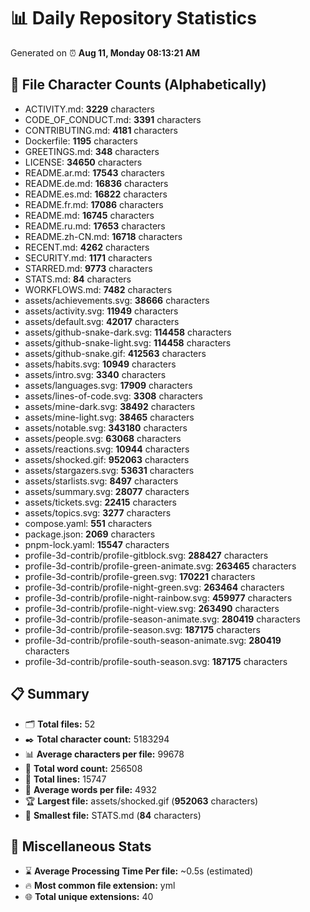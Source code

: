 # 📊 Daily Repository Statistics
Generated on ⏰ **Aug 11, Monday 08:13:21 AM**

## 📂 File Character Counts (Alphabetically)
- ACTIVITY.md: **3229** characters
- CODE_OF_CONDUCT.md: **3391** characters
- CONTRIBUTING.md: **4181** characters
- Dockerfile: **1195** characters
- GREETINGS.md: **348** characters
- LICENSE: **34650** characters
- README.ar.md: **17543** characters
- README.de.md: **16836** characters
- README.es.md: **16822** characters
- README.fr.md: **17086** characters
- README.md: **16745** characters
- README.ru.md: **17653** characters
- README.zh-CN.md: **16718** characters
- RECENT.md: **4262** characters
- SECURITY.md: **1171** characters
- STARRED.md: **9773** characters
- STATS.md: **84** characters
- WORKFLOWS.md: **7482** characters
- assets/achievements.svg: **38666** characters
- assets/activity.svg: **11949** characters
- assets/default.svg: **42017** characters
- assets/github-snake-dark.svg: **114458** characters
- assets/github-snake-light.svg: **114458** characters
- assets/github-snake.gif: **412563** characters
- assets/habits.svg: **10949** characters
- assets/intro.svg: **3340** characters
- assets/languages.svg: **17909** characters
- assets/lines-of-code.svg: **3308** characters
- assets/mine-dark.svg: **38492** characters
- assets/mine-light.svg: **38465** characters
- assets/notable.svg: **343180** characters
- assets/people.svg: **63068** characters
- assets/reactions.svg: **10944** characters
- assets/shocked.gif: **952063** characters
- assets/stargazers.svg: **53631** characters
- assets/starlists.svg: **8497** characters
- assets/summary.svg: **28077** characters
- assets/tickets.svg: **22415** characters
- assets/topics.svg: **3277** characters
- compose.yaml: **551** characters
- package.json: **2069** characters
- pnpm-lock.yaml: **15547** characters
- profile-3d-contrib/profile-gitblock.svg: **288427** characters
- profile-3d-contrib/profile-green-animate.svg: **263465** characters
- profile-3d-contrib/profile-green.svg: **170221** characters
- profile-3d-contrib/profile-night-green.svg: **263464** characters
- profile-3d-contrib/profile-night-rainbow.svg: **459977** characters
- profile-3d-contrib/profile-night-view.svg: **263490** characters
- profile-3d-contrib/profile-season-animate.svg: **280419** characters
- profile-3d-contrib/profile-season.svg: **187175** characters
- profile-3d-contrib/profile-south-season-animate.svg: **280419** characters
- profile-3d-contrib/profile-south-season.svg: **187175** characters

## 📋 Summary
- 🗂️ **Total files:** 52
- ✒️ **Total character count:** 5183294
- 📊 **Average characters per file:** 99678
- 📝 **Total word count:** 256508
- 🧾 **Total lines:** 15747
- 📐 **Average words per file:** 4932
- 🏆 **Largest file:** assets/shocked.gif (**952063** characters)
- 🥉 **Smallest file:** STATS.md (**84** characters)

## 🌟 Miscellaneous Stats
- ⌛ **Average Processing Time Per file:** ~0.5s (estimated)
- 🔥 **Most common file extension:** yml
- 🌐 **Total unique extensions:** 40
